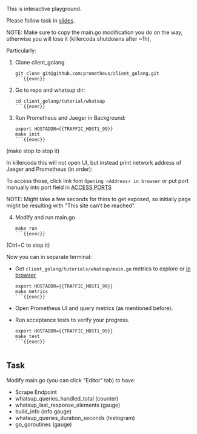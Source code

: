 This is interactive playground.

Please follow task in [slides](https://docs.google.com/presentation/d/1-LauyQqDQD5a1oAk16Ke03uKGwgH5UT0hBuy7aIwJIg/edit).

NOTE: Make sure to copy the main.go modification you do on the way, otherwise you will lose it (killercoda shutdowns after ~1h),

Particularly:

1. Clone client_golang

    ```
    git clone git@github.com:prometheus/client_golang.git
    ```{{exec}}
   
2. Go to repo and whatsup dir:

    ```
    cd client_golang/tutorial/whatsup
    ```{{exec}}
   
3. Run Prometheus and Jaeger in Background:

    ```
    export HOSTADDR={{TRAFFIC_HOST1_99}}
    make init
    ```{{exec}}

(make stop to stop it)

In killercoda this will not open UI, but instead print network address of Jaeger and Prometheus (in order):

To access those, click link fom `Opening <Address> in browser` or put port manually into port field in [ACCESS PORTS]({{TRAFFIC_SELECTOR}})

NOTE: Might take a few seconds for thins to get exposed, so initially page might be resulting with "This site can’t be reached".

4. Modify and run main.go

    ```
    make run
    ```{{exec}}

(Ctrl+C to stop it)

Now you can in separate terminal:

* Get `client_golang/tutorials/whatsup/main.go` metrics to explore or [in browser]({{TRAFFIC_HOST1_99}})

    ```
    export HOSTADDR={{TRAFFIC_HOST1_99}}
    make metrics
    ```{{exec}}

* Open Prometheus UI and query metrics (as mentioned before).
* Run acceptance tests to verify your progress.

    ```
    export HOSTADDR={{TRAFFIC_HOST1_99}}
    make test
    ```{{exec}}


## Task

Modify main.go (you can click "Editor" tab) to have:

- Scrape Endpoint
- whatsup_queries_handled_total (counter)
- whatsup_last_response_elements (gauge)
- build_info (info gauge)
- whatsup_queries_duration_seconds (histogram)
- go_goroutines (gauge)
